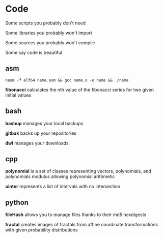 # Code
Some scripts you probably don't need

Some libraries you probably won't import

Some sources you probably won't compile

Some say code is beautiful

## asm
` nasm -f elf64 name.asm && gcc name.o -o name && ./name `

**fibonacci** calculates the nth value of the fibonacci series for two given initial values

## bash
**bashup** manages your local backups

**gitbak** backs up your repositories

**dwl** manages your downloads

## cpp  
**polynomial** is a set of classes representing vectors, polynomials, and polynomials modulus allowing polynomial arithmetic

**uinter** represents a list of intervals with no intersection

## python
**fileHash** allows you to manage files thanks to their md5 hexdigests

**fractal** creates images of fractals from affine coordinate transformations with given probability distributions
